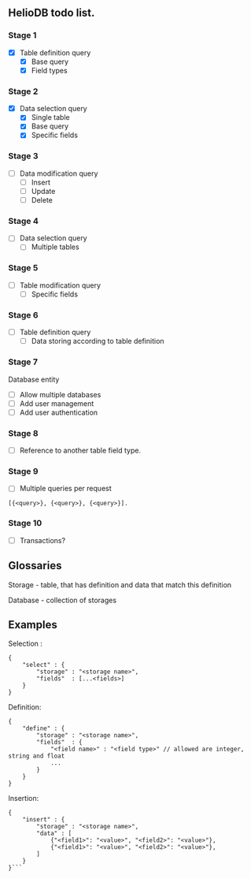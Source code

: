 ## HelioDB todo list.
### Stage 1
 - [x] Table definition query
    - [x] Base query
    - [x] Field types

### Stage 2
 - [x] Data selection query
    - [x] Single table
    - [x] Base query
    - [x] Specific fields

### Stage 3
 - [ ] Data modification query
     - [ ] Insert
     - [ ] Update
     - [ ] Delete

### Stage 4
 - [ ] Data selection query
    - [ ] Multiple tables

### Stage 5
 - [ ] Table modification query
    - [ ] Specific fields

### Stage 6
 - [ ] Table definition query
    - [ ] Data storing according to table definition

### Stage 7
Database entity
 - [ ] Allow multiple databases
 - [ ] Add user management
 - [ ] Add user authentication

### Stage 8
 - [ ] Reference to another table field type.

### Stage 9
 - [ ] Multiple queries per request
 ```
 [{<query>}, {<query>}, {<query>}].
 ```

### Stage 10
 - [ ] Transactions?

## Glossaries
 Storage  - table, that has definition and data that match this definition

 Database - collection of storages

## Examples

Selection :
```
{
    "select" : {
        "storage" : "<storage name>",
        "fields"  : [...<fields>]
    }
}
```

Definition:
```
{
    "define" : {
        "storage" : "<storage name>",
        "fields"  : {
            "<field name>" : "<field type>" // allowed are integer, string and float
            ...
        }
    }
}
```

Insertion:
```
{
    "insert" : {
        "storage" : "<storage name>",
        "data" : [
            {"<field1>": "<value>", "<field2>": "<value>"},
            {"<field1>": "<value>", "<field2>": "<value>"},
        ]
    }
}```
